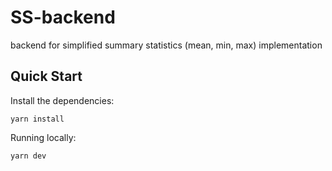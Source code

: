 # SS-backend
backend for simplified summary statistics (mean, min, max) implementation

## Quick Start

Install the dependencies:
```
yarn install
```

Running locally:

```
yarn dev
```